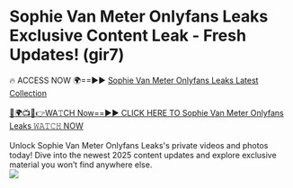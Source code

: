 # Sophie Van Meter Onlyfans Leaks Exclusive Content Leak - Fresh Updates! (gir7)

🔥 ACCESS NOW 🌍==►► <a href="https://tinyurl.com/kvy9nzfs" rel="nofollow">Sophie Van Meter Onlyfans Leaks Latest Collection</a>
<br><br>
[🔴🌍📺📱👉WA𝚃CH Now==►► CLICK HERE TO Sophie Van Meter Onlyfans Leaks 𝚆𝙰𝚃𝙲𝙷 NOW](https://tinyurl.com/kvy9nzfs)
<br><br>
Unlock Sophie Van Meter Onlyfans Leaks's private videos and photos today! Dive into the newest 2025 content updates and explore exclusive material you won’t find anywhere else.
<br>
<a href="https://tinyurl.com/kvy9nzfs" rel="nofollow" data-target="animated-image.originalLink"><img src="https://camo.githubusercontent.com/8a4f000d20f83aca3bf7ec5f350d767afa0574a8a352519fd8cfa583a6f93a33/68747470733a2f2f692e696d6775722e636f6d2f644a486b345a712e676966" data-canonical-src="https://i.imgur.com/dJHk4Zq.gif" style="max-width: 100%; display: inline-block;" data-target="animated-image.originalImage"></a>
<br>
